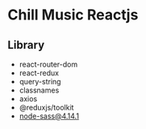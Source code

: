 # Chill Music Reactjs

## Library
- react-router-dom 
- react-redux 
- query-string 
- classnames 
- axios 
- @reduxjs/toolkit
- node-sass@4.14.1